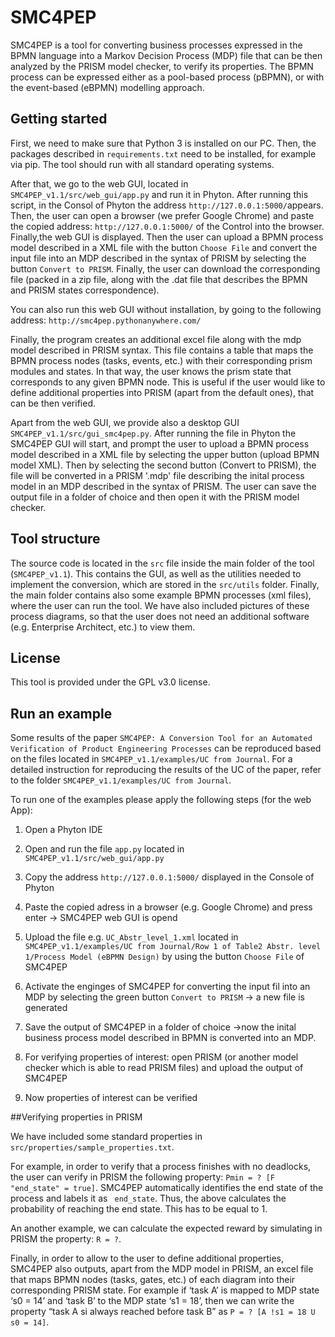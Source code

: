 # SMC4PEP

SMC4PEP is a tool for converting business processes expressed in the BPMN language into a Markov Decision Process (MDP) file that can be then analyzed by the PRISM model checker, to verify its properties. The BPMN process can be expressed either as a pool-based process (pBPMN), or with the event-based (eBPMN) modelling approach. 

## Getting started
First, we need to make sure that Python 3 is installed on our PC. Then, the packages described in `requirements.txt` need to be installed, for example via pip. The tool should run with all standard operating systems.

After that, we go to the web GUI, located in `SMC4PEP_v1.1/src/web_gui/app.py` and run it in Phyton. After running this script, in the Consol of Phyton the address `http://127.0.0.1:5000/`appears. Then, the user can open a browser (we prefer Google Chrome) and paste the copied address: `http://127.0.0.1:5000/` of the Control into the browser. Finally,the web GUI is displayed. Then the user can upload a BPMN process model described in a XML file with the button `Choose File` and convert the input file into an MDP described in the syntax of PRISM by selecting the button `Convert to PRISM`. Finally, the user can download the corresponding file (packed in a zip file, along with the .dat file that describes the BPMN and PRISM states correspondence).

You can also run this web GUI without installation, by going to the following address: `http://smc4pep.pythonanywhere.com/`

Finally, the program creates an additional excel file along with the mdp model described in PRISM syntax. This file contains a table that maps the BPMN process nodes (tasks, events, etc.) with their corresponding prism modules and states. In that way, the user knows the prism state that corresponds to any given BPMN node. This is useful if the user would like to define additional properties into PRISM (apart from the default ones), that can be then verified. 

Apart from the web GUI, we provide also a desktop GUI `SMC4PEP_v1.1/src/gui_smc4pep.py`. After running the file in Phyton the SMC4PEP GUI will start, and prompt the user to upload a BPMN process model described in a XML file by selecting the upper button (upload BPMN model XML). Then by selecting the second button (Convert to PRISM), the file will be converted in a PRISM '.mdp' file describing the inital process model in an MDP described in the syntax of PRISM. The user can save the output file in a folder of choice and then open it with the PRISM model checker. 


## Tool structure
The source code is located in the `src` file inside the main folder of the tool (`SMC4PEP_v1.1`). This contains the GUI, as well as the utilities needed to implement the conversion, which are stored in the `src/utils` folder. Finally, the main folder contains also some example BPMN processes (xml files), where the user can run the tool. We have also included pictures of these process diagrams, so that the user does not need an additional software (e.g. Enterprise Architect, etc.) to view them.


## License
This tool is provided under the GPL v3.0 license.


## Run an example

Some results of the paper `SMC4PEP: A Conversion Tool for an Automated Verification of Product Engineering Processes` can be reproduced based on the files located in `SMC4PEP_v1.1/examples/UC from Journal`. For a detailed instruction for reproducing the results of the UC of the paper, refer to the folder `SMC4PEP_v1.1/examples/UC from Journal`.

To run one of the examples please apply the following steps (for the web App):
1. Open a Phyton IDE

2. Open and run the file `app.py` located in `SMC4PEP_v1.1/src/web_gui/app.py`

3. Copy the address `http://127.0.0.1:5000/` displayed in the Console of Phyton

4. Paste the copied adress in a browser (e.g. Google Chrome) and press enter
    -> SMC4PEP web GUI is opend
    
5. Upload the file e.g. `UC_Abstr_level_1.xml` located in  `SMC4PEP_v1.1/examples/UC from Journal/Row 1 of Table2 Abstr. level 1/Process Model (eBPMN Design)` by using the button `Choose File` of SMC4PEP

6. Activate the enginges of SMC4PEP for converting the input fil into an MDP by selecting the green button `Convert to PRISM`
    -> a new file is generated
    
7. Save the output of SMC4PEP in a folder of choice 
    ->now the inital business process model described in BPMN is converted into an MDP. 
    
8. For verifying properties of interest: open PRISM (or another model checker which is able to read PRISM files) and upload the output of SMC4PEP

9. Now properties of interest can be verified

##Verifying properties in PRISM

We have included some standard properties in `src/properties/sample_properties.txt`. 

For example, in order to verify that a process finishes with no deadlocks, 
the user can verify in PRISM the following property: `Pmin = ? [F "end_state" = true]`. 
SMC4PEP automatically identifies the end state of the process and labels it as ` end_state`. 
Thus, the above calculates the probability of reaching the end state. This has to be equal to 1.


An another example, we can calculate the expected reward by simulating in PRISM the property: `R = ?`.

Finally, in order to allow to the user to define additional properties, SMC4PEP also outputs,
apart from the MDP model in PRISM, an excel file that maps BPMN nodes (tasks, gates, etc.) of
each diagram into their corresponding PRISM state. For example if ‘task A’ is mapped to MDP 
state ‘s0 = 14’ and ‘task B’ to the MDP state ‘s1 = 18’, then we can write the property 
“task A si always reached before task B” as `P = ? [A !s1 = 18 U s0 = 14]`. 

   
